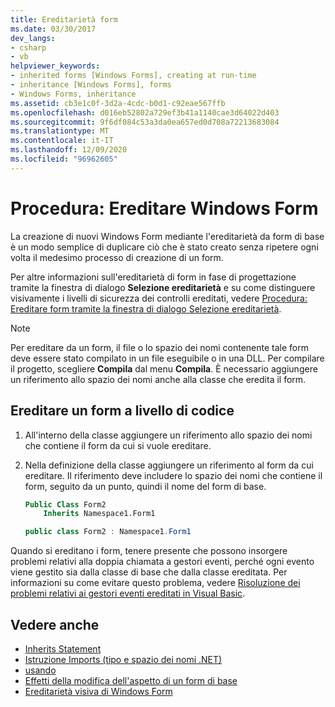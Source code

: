 ```yaml
---
title: Ereditarietà form
ms.date: 03/30/2017
dev_langs:
- csharp
- vb
helpviewer_keywords:
- inherited forms [Windows Forms], creating at run-time
- inheritance [Windows Forms], forms
- Windows Forms, inheritance
ms.assetid: cb3e1c0f-3d2a-4cdc-b0d1-c92eae567ffb
ms.openlocfilehash: d016eb52802a729ef3b41a1140cae3d64022d403
ms.sourcegitcommit: 9f6df084c53a3da0ea657ed0d708a72213683084
ms.translationtype: MT
ms.contentlocale: it-IT
ms.lasthandoff: 12/09/2020
ms.locfileid: "96962605"
---
```

# <a name="how-to-inherit-windows-forms"></a>Procedura: Ereditare Windows Form

La creazione di nuovi Windows Form mediante l'ereditarietà da form di base è un modo semplice di duplicare ciò che è stato creato senza ripetere ogni volta il medesimo processo di creazione di un form.

Per altre informazioni sull'ereditarietà di form in fase di progettazione tramite la finestra di dialogo **Selezione ereditarietà** e su come distinguere visivamente i livelli di sicurezza dei controlli ereditati, vedere [Procedura: Ereditare form tramite la finestra di dialogo Selezione ereditarietà](how-to-inherit-forms-using-the-inheritance-picker-dialog-box.md).

> [!NOTE]
> Per ereditare da un form, il file o lo spazio dei nomi contenente tale form deve essere stato compilato in un file eseguibile o in una DLL. Per compilare il progetto, scegliere **Compila** dal menu **Compila**. È necessario aggiungere un riferimento allo spazio dei nomi anche alla classe che eredita il form.

## <a name="inherit-a-form-programmatically"></a>Ereditare un form a livello di codice

1. All'interno della classe aggiungere un riferimento allo spazio dei nomi che contiene il form da cui si vuole ereditare.

2. Nella definizione della classe aggiungere un riferimento al form da cui ereditare. Il riferimento deve includere lo spazio dei nomi che contiene il form, seguito da un punto, quindi il nome del form di base.

    ```vb
    Public Class Form2
        Inherits Namespace1.Form1
    ```

    ```csharp
    public class Form2 : Namespace1.Form1
    ```

 Quando si ereditano i form, tenere presente che possono insorgere problemi relativi alla doppia chiamata a gestori eventi, perché ogni evento viene gestito sia dalla classe di base che dalla classe ereditata. Per informazioni su come evitare questo problema, vedere [Risoluzione dei problemi relativi ai gestori eventi ereditati in Visual Basic](/dotnet/visual-basic/programming-guide/language-features/events/troubleshooting-inherited-event-handlers).

## <a name="see-also"></a>Vedere anche

- [Inherits Statement](/dotnet/visual-basic/language-reference/statements/inherits-statement)
- [Istruzione Imports (tipo e spazio dei nomi .NET)](/dotnet/visual-basic/language-reference/statements/imports-statement-net-namespace-and-type)
- [usando](/dotnet/csharp/language-reference/keywords/using)
- [Effetti della modifica dell'aspetto di un form di base](effects-of-modifying-base-form-appearance.md)
- [Ereditarietà visiva di Windows Form](windows-forms-visual-inheritance.md)
